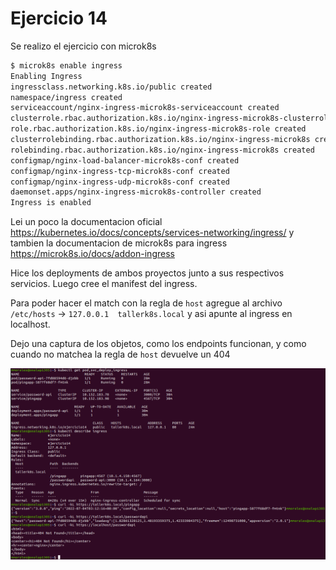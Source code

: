 # Ejercicio 14

Se realizo el ejercicio con  microk8s 
```bash
$ microk8s enable ingress
Enabling Ingress
ingressclass.networking.k8s.io/public created
namespace/ingress created
serviceaccount/nginx-ingress-microk8s-serviceaccount created
clusterrole.rbac.authorization.k8s.io/nginx-ingress-microk8s-clusterrole created
role.rbac.authorization.k8s.io/nginx-ingress-microk8s-role created
clusterrolebinding.rbac.authorization.k8s.io/nginx-ingress-microk8s created
rolebinding.rbac.authorization.k8s.io/nginx-ingress-microk8s created
configmap/nginx-load-balancer-microk8s-conf created
configmap/nginx-ingress-tcp-microk8s-conf created
configmap/nginx-ingress-udp-microk8s-conf created
daemonset.apps/nginx-ingress-microk8s-controller created
Ingress is enabled
```

Lei un poco la documentacion oficial https://kubernetes.io/docs/concepts/services-networking/ingress/ y tambien la documentacion de microk8s para ingress https://microk8s.io/docs/addon-ingress

Hice los deployments de ambos proyectos junto a sus respectivos servicios.
Luego cree el manifest del ingress.

Para poder hacer el match con la regla de `host` agregue al archivo `/etc/hosts` -> `127.0.0.1  tallerk8s.local` y asi apunte al ingress en localhost.

Dejo una captura de los objetos, como los endpoints funcionan, y como cuando no matchea la regla de `host` devuelve un 404

![captura](captura.png)